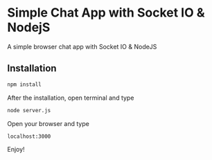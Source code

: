 # Simple Chat App with Socket IO & NodejS

A simple browser chat app with Socket IO & NodeJS

## Installation

```sh
npm install
```

After the installation, open terminal and type 

```sh
node server.js
```

Open your browser and type

```sh
localhost:3000
```

Enjoy!